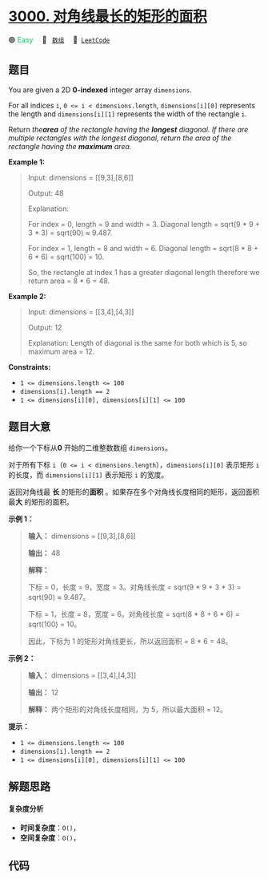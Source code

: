 # [3000. 对角线最长的矩形的面积](https://leetcode.com/problems/maximum-area-of-longest-diagonal-rectangle)

🟢 <font color=#15bd66>Easy</font>&emsp; 🔖&ensp; [`数组`](/outline/tag/array.md)&emsp; 🔗&ensp;[`LeetCode`](https://leetcode.com/problems/maximum-area-of-longest-diagonal-rectangle)

## 题目

You are given a 2D **0-indexed** integer array `dimensions`.

For all indices `i`, `0 <= i < dimensions.length`, `dimensions[i][0]`
represents the length and `dimensions[i][1]` represents the width of the
rectangle `i`.

Return _the**area** of the rectangle having the **longest** diagonal. If there
are multiple rectangles with the longest diagonal, return the area of the
rectangle having the **maximum** area._



**Example 1:**

> Input: dimensions = [[9,3],[8,6]]
> 
> Output: 48
> 
> Explanation: 
> 
> For index = 0, length = 9 and width = 3. Diagonal length = sqrt(9 * 9 + 3 * 3) = sqrt(90) ≈ 9.487.
> 
> For index = 1, length = 8 and width = 6. Diagonal length = sqrt(8 * 8 + 6 * 6) = sqrt(100) = 10.
> 
> So, the rectangle at index 1 has a greater diagonal length therefore we return area = 8 * 6 = 48.

**Example 2:**

> Input: dimensions = [[3,4],[4,3]]
> 
> Output: 12
> 
> Explanation: Length of diagonal is the same for both which is 5, so maximum area = 12.

**Constraints:**

  * `1 <= dimensions.length <= 100`
  * `dimensions[i].length == 2`
  * `1 <= dimensions[i][0], dimensions[i][1] <= 100`


## 题目大意

给你一个下标从**0** 开始的二维整数数组 `dimensions`。

对于所有下标 `i`（`0 <= i < dimensions.length`），`dimensions[i][0]` 表示矩形  `i` 的长度，而
`dimensions[i][1]` 表示矩形  `i` 的宽度。

返回对角线最 **长** 的矩形的**面积** 。如果存在多个对角线长度相同的矩形，返回面积最**大** 的矩形的面积。



**示例 1：**

> 
> 
> 
> 
> 
> **输入：** dimensions = [[9,3],[8,6]]
> 
> **输出：** 48
> 
> **解释：**
> 
> 下标 = 0，长度 = 9，宽度 = 3。对角线长度 = sqrt(9 * 9 + 3 * 3) = sqrt(90) ≈ 9.487。
> 
> 下标 = 1，长度 = 8，宽度 = 6。对角线长度 = sqrt(8 * 8 + 6 * 6) = sqrt(100) = 10。
> 
> 因此，下标为 1 的矩形对角线更长，所以返回面积 = 8 * 6 = 48。
> 
> 

**示例 2：**

> 
> 
> 
> 
> 
> **输入：** dimensions = [[3,4],[4,3]]
> 
> **输出：** 12
> 
> **解释：** 两个矩形的对角线长度相同，为 5，所以最大面积 = 12。
> 
> 



**提示：**

  * `1 <= dimensions.length <= 100`
  * `dimensions[i].length == 2`
  * `1 <= dimensions[i][0], dimensions[i][1] <= 100`


## 解题思路

#### 复杂度分析

- **时间复杂度**：`O()`，
- **空间复杂度**：`O()`，

## 代码

```javascript

```